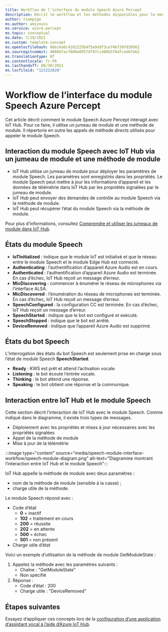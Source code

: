 ```yaml
---
title: Workflow de l’interface du module Speech Azure Percept
description: Décrit le workflow et les méthodes disponibles pour le module Speech Azure Percept
author: tsampige
ms.author: amiyouss
ms.service: azure-percept
ms.topic: conceptual
ms.date: 7/19/2021
ms.custom: template-concept
ms.openlocfilehash: 8dec6a6c4162225b4f5e9ddf3ce74b739fd39562
ms.sourcegitcommit: 40866facf800a09574f97cc486b5f64fced67eb2
ms.translationtype: HT
ms.contentlocale: fr-FR
ms.lasthandoff: 08/30/2021
ms.locfileid: "123222828"
---
```

# <a name="azure-percept-speech-module-interface-workflow"></a>Workflow de l’interface du module Speech Azure Percept

Cet article décrit comment le module Speech Azure Percept interagit avec IoT Hub. Pour ce faire, il utilise un jumeau de module et une méthode de module. Il répertorie en outre les appels de méthode directs utilisés pour appeler le module Speech.

## <a name="speech-module-interaction-with-iot-hub-via-module-twin-and-module-method"></a>Interaction du module Speech avec IoT Hub via un jumeau de module et une méthode de module
- IoT Hub utilise un jumeau de module pour déployer les paramètres de module Speech. Les paramètres sont enregistrés dans les propriétés. Le module Speech peut mettre à jour les informations d’appareil et les données de télémétrie dans IoT Hub par les propriétés signalées par le jumeau de module.
- IoT Hub peut envoyer des demandes de contrôle au module Speech via la méthode de module.
- IoT Hub peut récupérer l’état du module Speech via la méthode de module.

Pour plus d’informations, consultez [Comprendre et utiliser les jumeaux de module dans IoT Hub](../iot-hub/iot-hub-devguide-module-twins.md).


## <a name="speech-module-states"></a>États du module Speech
- **IoTInitialized** : indique que le module IoT est initialisé et que le réseau entre le module Speech et le module Edge Hub est connecté.
- **Authenticating** : l’authentification d’appareil Azure Audio est en cours.
- **Authenticated** : l’authentification d’appareil Azure Audio est terminée. En cas d’échec, IoT Hub reçoit un message d’erreur.
- **MicDiscovering** : commencer à énumérer le réseau de microphones via l’interface ALSA.
- **MicDiscovered** : l’énumération du réseau de microphones est terminée. En cas d’échec, IoT Hub reçoit un message d’erreur.
- **SpeechConfigured** : la configuration CC est terminée. En cas d’échec, IoT Hub reçoit un message d’erreur.
- **SpeechStarted** : indique que le bot est configuré et exécuté.
- **SpeechStopped** : indique que le bot est arrêté.
- **DeviceRemoved** : indique que l’appareil Azure Audio est supprimé.


## <a name="speech-bot-states"></a>États du bot Speech
L’interrogation des états du bot Speech est seulement prise en charge sous l’état de module Speech **SpeechStarted**.
- **Ready** : KWS est prêt et attend l’activation vocale.
- **Listening** : le bot écoute l’entrée vocale.
- **Thinking** : le bot attend une réponse.
- **Speaking** : le bot obtient une réponse et la communique.

## <a name="interaction-between-iot-hub-and-the-speech-module"></a>Interaction entre IoT Hub et le module Speech 
Cette section décrit l’interaction de IoT Hub avec le module Speech. Comme indiqué dans le diagramme, il existe trois types de messages.
- Déploiement avec les propriétés et mises à jour nécessaires avec les propriétés signalées
- Appel de la méthode de module
- Mise à jour de la télémétrie

:::image type="content" source="media/speech-module-interface-workflow/speech-module-diagram.png" alt-text="Diagramme montrant l’interaction entre IoT Hub et le module Speech":::

IoT Hub appelle la méthode de module avec deux paramètres :
- nom de la méthode de module (sensible à la casse) ;
- charge utile de la méthode.

Le module Speech répond avec :
- Code d’état
    - **0** = inactif
    - **102** = traitement en cours
    - **200** = réussite
    - **202** = en attente
    - **500** = échec
    - **501** = non présent
- Charge utile d’état

Voici un exemple d’utilisation de la méthode de module GetModuleState :
1. Appelez la méthode avec les paramètres suivants :
    - Chaîne : "GetModuleState"
    - Non spécifié
1. Réponse :
    - Code d’état : 200
    - Charge utile : "DeviceRemoved"

## <a name="next-steps"></a>Étapes suivantes
Essayez d’appliquer ces concepts lors de la [configuration d’une application d’assistant vocal à l’aide d’Azure IoT Hub](./how-to-configure-voice-assistant.md).